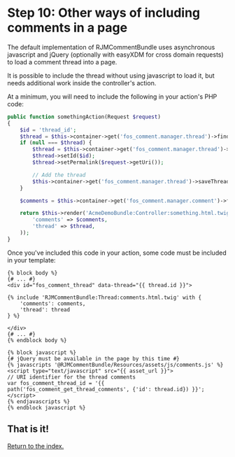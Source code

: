 Step 10: Other ways of including comments in a page
======================================

The default implementation of RJMCommentBundle uses asynchronous javascript
and jQuery (optionally with easyXDM for cross domain requests) to load a comment
thread into a page.

It is possible to include the thread without using javascript to load it, but
needs additional work inside the controller's action.

At a minimum, you will need to include the following in your action's PHP code:

``` php
public function somethingAction(Request $request)
{
    $id = 'thread_id';
    $thread = $this->container->get('fos_comment.manager.thread')->findThreadById($id);
    if (null === $thread) {
        $thread = $this->container->get('fos_comment.manager.thread')->createThread();
        $thread->setId($id);
        $thread->setPermalink($request->getUri());

        // Add the thread
        $this->container->get('fos_comment.manager.thread')->saveThread($thread);
    }

    $comments = $this->container->get('fos_comment.manager.comment')->findCommentTreeByThread($thread);

    return $this->render('AcmeDemoBundle:Controller:something.html.twig', array(
        'comments' => $comments,
        'thread' => $thread,
    ));
}
```

Once you've included this code in your action, some code must be included in your
template:

``` jinga
{% block body %}
{# ... #}
<div id="fos_comment_thread" data-thread="{{ thread.id }}">

{% include 'RJMCommentBundle:Thread:comments.html.twig' with {
    'comments': comments,
    'thread': thread
} %}

</div>
{# ... #}
{% endblock body %}

{% block javascript %}
{# jQuery must be available in the page by this time #}
{% javascripts '@RJMCommentBundle/Resources/assets/js/comments.js' %}
<script type="text/javascript" src="{{ asset_url }}">
// URI identifier for the thread comments
var fos_comment_thread_id = '{{ path('fos_comment_get_thread_comments', {'id': thread.id}) }}';
</script>
{% endjavascripts %}
{% endblock javascript %}

```

## That is it!
[Return to the index.](index.md)
